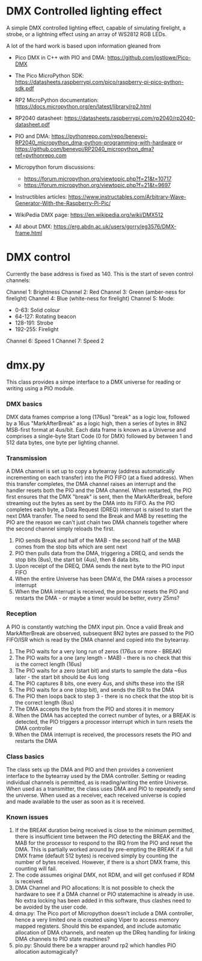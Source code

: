 # DMX Controlled lighting effect

A simple DMX controlled lighting effect, capable of simulating firelight, a strobe, or a lightning effect using an array of WS2812 RGB LEDs.

A lot of the hard work is based upon information gleaned from

* Pico DMX in C++ with PIO and DMA: https://github.com/jostlowe/Pico-DMX
* The Pico MicroPython SDK: https://datasheets.raspberrypi.com/pico/raspberry-pi-pico-python-sdk.pdf
* RP2 MicroPython documentation: https://docs.micropython.org/en/latest/library/rp2.html
* RP2040 datasheet: https://datasheets.raspberrypi.com/rp2040/rp2040-datasheet.pdf

* PIO and DMA: https://pythonrepo.com/repo/benevpi-RP2040_micropython_dma-python-programming-with-hardware or https://github.com/benevpi/RP2040_micropython_dma?ref=pythonrepo.com
* Micropython forum discussions:
  * https://forum.micropython.org/viewtopic.php?f=21&t=10717
  * https://forum.micropython.org/viewtopic.php?f=21&t=9697
* Instructibles articles: https://www.instructables.com/Arbitrary-Wave-Generator-With-the-Raspberry-Pi-Pic/

* WikiPedia DMX page: https://en.wikipedia.org/wiki/DMX512
* All about DMX: https://erg.abdn.ac.uk/users/gorry/eg3576/DMX-frame.html


# DMX control

Currently the base address is fixed as 140. This is the start of seven control channels:

Channel 1: Brightness
Channel 2: Red
Channel 3: Green (amber-ness for firelight)
Channel 4: Blue (white-ness for firelight)
Channel 5: Mode:
* 0-63: Solid colour
* 64-127: Rotating beacon
* 128-191: Strobe
* 192-255: Firelight

Channel 6: Speed 1
Channel 7: Speed 2

# dmx.py
This class provides a simpe interface to a DMX universe for reading or writing using a PIO module.

### DMX basics
DMX data frames comprise a long (176us) "break" as a logic low, followed by a 16us "MarkAfterBreak" as a logic high, then a series of bytes in 8N2 MSB-first format at 4us/bit. Each data frame is known as a Universe and comprises a single-byte Start Code (0 for DMX) followed by between 1 and 512 data bytes, one byte per lighting channel.

### Transmission
A DMA channel is set up to copy a bytearray (address automatically incrementing on each transfer) into the PIO FIFO (at a fixed address). When this transfer completes, the DMA channel raises an interrupt and the handler resets both the PIO and the DMA channel. When restarted, the PIO first ensures that the DMX "break" is sent, then the MarkAfterBreak, before streaming out the bytes as sent by the DMA into its FIFO. As the PIO completes each byte, a Data Request (DREQ) interrupt is raised to start the next DMA transfer. The need to send the Break and MAB by resetting the PIO are the reason we can't just chain two DMA channels together where the second channel simply reloads the first.

1. PIO sends Break and half of the MAB - the second half of the MAB comes from the stop bits which are sent next
1. PIO then pulls data from the DMA, triggering a DREQ, and sends the stop bits (8us), the start bit (4us), then 8 data bits. 
1. Upon receipt of the DREQ, DMA sends the next byte to the PIO input FIFO
1. When the entire Universe has been DMA'd, the DMA raises a processor interrupt
1. When the DMA interrupt is received, the processor resets the PIO and restarts the DMA - or maybe a timer would be better, every 25ms?

### Reception
A PIO is constantly watching the DMX input pin. Once a valid Break and MarkAfterBreak are observed, subsequent 8N2 bytes are passed to the PIO FIFO/ISR which is read by the DMA channel and copied into the bytearray.

1. The PIO waits for a very long run of zeros (176us or more - BREAK)
1. The PIO waits for a one (any length - MAB) - there is no check that this is the correct length (16us)
1. The PIO waits for a zero (start bit) and starts to sample the data ~6us later - the start bit should be 4us long
1. The PIO captures 8 bits, one every 4us, and shifts these into the ISR
1. The PIO waits for a one (stop bit), and sends the ISR to the DMA
1. The PIO then loops back to step 3 - there is no check that the stop bit is the correct length (8us)
1. The DMA accepts the byte from the PIO and stores it in memory
1. When the DMA has accepted the correct number of bytes, or a BREAK is detected, the PIO triggers a processor interrupt which in turn resets the DMA controller
1. When the DMA interrupt is received, the processors resets the PIO and restarts the DMA

### Class basics
The class sets up the DMA and PIO and then provides a convenient interface to the bytearray used by the DMA controller. Setting or reading individual channels is permitted, as is reading/writing the entire Universe. When used as a transmitter, the class uses DMA and PIO to repeatedly send the universe. When used as a receiver, each received universe is copied and made available to the user as soon as it is received.

### Known issues
1. If the BREAK duration being received is close to the minimum permitted, there is insufficient time between the PIO detecting the BREAK and the MAB for the processor to respond to the IRQ from the PIO and reset the DMA. This is partially worked around by pre-empting the BREAK if a full DMX frame (default 512 bytes) is received simply by counting the number of bytes received. However, if there is a short DMX frame, this counting will fail.
1. The code assumes original DMX, not RDM, and will get confused if RDM is received.
1. DMA Channel and PIO allocations: It is not possible to check the hardware to see if a DMA channel or PIO statemachine is already in use. No extra locking has been added in this software, thus clashes need to be avoided by the user code.
1. dma.py: The Pico port of Micropython doesn't include a DMA controller, hence a very limited one is created using Viper to access memory mapped registers. Should this be expanded, and include automatic allocation of DMA channels, and neaten up the DReq handling for linking DMA channels to PIO state machines?
1. pio.py: Should there be a wrapper around rp2 which handles PIO allocation automagically?
